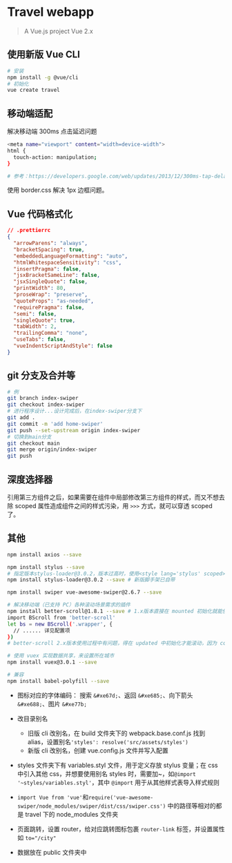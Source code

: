# Travel webapp

> A Vue.js project
> Vue 2.x

## 使用新版 Vue CLI

```bash
# 安装
npm install -g @vue/cli
# 初始化
vue create travel
```

## 移动端适配

解决移动端 300ms 点击延迟问题

```bash
<meta name="viewport" content="width=device-width">
html {
  touch-action: manipulation;
}

# 参考：https://developers.google.com/web/updates/2013/12/300ms-tap-delay-gone-away
```

使用 border.css 解决 1px 边框问题。

## Vue 代码格式化

```json
// .prettierrc
{
  "arrowParens": "always",
  "bracketSpacing": true,
  "embeddedLanguageFormatting": "auto",
  "htmlWhitespaceSensitivity": "css",
  "insertPragma": false,
  "jsxBracketSameLine": false,
  "jsxSingleQuote": false,
  "printWidth": 80,
  "proseWrap": "preserve",
  "quoteProps": "as-needed",
  "requirePragma": false,
  "semi": false,
  "singleQuote": true,
  "tabWidth": 2,
  "trailingComma": "none",
  "useTabs": false,
  "vueIndentScriptAndStyle": false
}
```

## git 分支及合并等

```bash
# 例
git branch index-swiper
git checkout index-swiper
# 进行程序设计...设计完成后，在index-swiper分支下
git add .
git commit -m 'add home-swiper'
git push --set-upstream origin index-swiper
# 切换到main分支
git checkout main
git merge origin/index-swiper
git push
```

## 深度选择器

引用第三方组件之后，如果需要在组件中局部修改第三方组件的样式，而又不想去除 scoped 属性造成组件之间的样式污染，用 `>>>` 方式，就可以穿透 scoped 了。

## 其他

```bash
npm install axios --save

npm install stylus --save
# 指定版本stylus-loader@3.0.2，版本过高时，使用<style lang='stylus' scoped><style>会报错
npm install stylus-loader@3.0.2 --save # 新版脚手架已自带

npm install swiper vue-awesome-swiper@2.6.7 --save

# 解决移动端（已支持 PC）各种滚动场景需求的插件
npm install better-scroll@1.8.1 --save # 1.x版本直接在 mounted 初始化就能使用
import BScroll from 'better-scroll' 
let bs = new BScroll('.wrapper', {
  // ...... 详见配置项
})
# better-scroll 2.x版本使用过程中有问题，得在 updated 中初始化才能滚动，因为 content 在 mounted 时高度不过高

# 使用 vuex 实现数据共享，来设置所在城市
npm install vuex@3.0.1 --save

# 兼容
npm install babel-polyfill --save
```

- 图标对应的字体编码：
  搜索 `&#xe67d;`、返回 `&#xe685;`、向下箭头 `&#xe688;`、图片 `&#xe77b;`

- 改目录别名

  - 旧版 cli 改别名，在 build 文件夹下的 webpack.base.conf.js 找到 alias，设置别名`'styles': resolve('src/assets/styles')`
  - 新版 cli 改别名，创建 vue.config.js 文件并写入配置

- styles 文件夹下有 variables.styl 文件，用于定义存放 stylus 变量；在 css 中引入其他 css，并想要使用别名 styles 时，需要加~，如`@import '~styles/variables.styl'`，其中 `@import` 用于从其他样式表导入样式规则

- `import Vue from 'vue'`和`require('vue-awesome-swiper/node_modules/swiper/dist/css/swiper.css')` 中的路径等相对的都是 travel 下的 node_modules 文件夹

- 页面跳转，设置 router，给对应跳转图标包裹 `router-link` 标签，并设置属性如 `to="/city"`

- 数据放在 public 文件夹中
